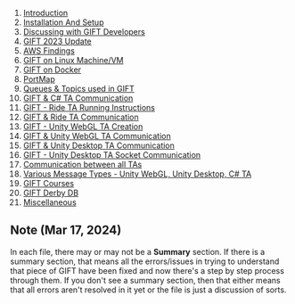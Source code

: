1) [Introduction](Introduction.md)
2) [Installation And Setup](Installation-And-Setup.md)
3) [Discussing with GIFT Developers](DiscussionWithGIFTDevs.md)
4) [GIFT 2023 Update](GIFT-2023-Update.md)
5) [AWS Findings](AWS-Findings.md)
6) [GIFT on Linux Machine/VM](Linux.md)
7) [GIFT on Docker](Docker.md)
8) [PortMap](PortMap.md)
9) [Queues & Topics used in GIFT](QueuesAndTopics.md)
10) [GIFT & C# TA Communication](GIFTCSharpTACommunication.md)
11) [GIFT - Ride TA Running Instructions](GIFTUnityRIDEAppRun.md)
12) [GIFT & Ride TA Communication](GIFTRideCommunication.md)
13) [GIFT - Unity WebGL TA Creation](GIFTUnityAppBuildRunGuide.md)
14) [GIFT & Unity WebGL TA Communication](GIFTUnityCommunication.md)
15) [GIFT & Unity Desktop TA Communication](GIFTUnityDesktopAppGuide.md)
16) [GIFT - Unity Desktop TA Socket Communication](GIFTUnitySocketCommunication.md)
17) [Communication between all TAs](TrainingApps.md)
18) [Various Message Types - Unity WebGL, Unity Desktop, C# TA](MessagingSystems.md)
19) [GIFT Courses](GIFTCourse.md)
20) [GIFT Derby DB](GIFTDerbyDB.md)
21) [Miscellaneous](Misc.md)


## Note (Mar 17, 2024)
In each file, there may or may not be a **Summary** section. If there is a summary section, that means all the errors/issues in trying to understand that piece of GIFT have been fixed and now there's a step by step process through them. If you don't see a summary section, then that either means that all errors aren't resolved in it yet or the file is just a discussion of sorts.